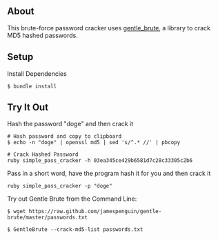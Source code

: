 About
-----

This brute-force password cracker uses [gentle_brute](https://github.com/jamespenguin/gentle-brute), a library to crack MD5 hashed passwords.

Setup
-----

Install Dependencies
```
$ bundle install

```

Try It Out
----------

Hash the password "doge" and then crack it
```
# Hash password and copy to clipboard
$ echo -n "doge" | openssl md5 | sed 's/^.* //' | pbcopy

# Crack Hashed Password
ruby simple_pass_cracker -h 03ea345ce429b6581d7c28c33305c2b6
```

Pass in a short word, have the program hash it for you and then crack it
```
ruby simple_pass_cracker -p "doge"
```

Try out Gentle Brute from the Command Line:
```
$ wget https://raw.github.com/jamespenguin/gentle-brute/master/passwords.txt

$ GentleBrute --crack-md5-list passwords.txt
```